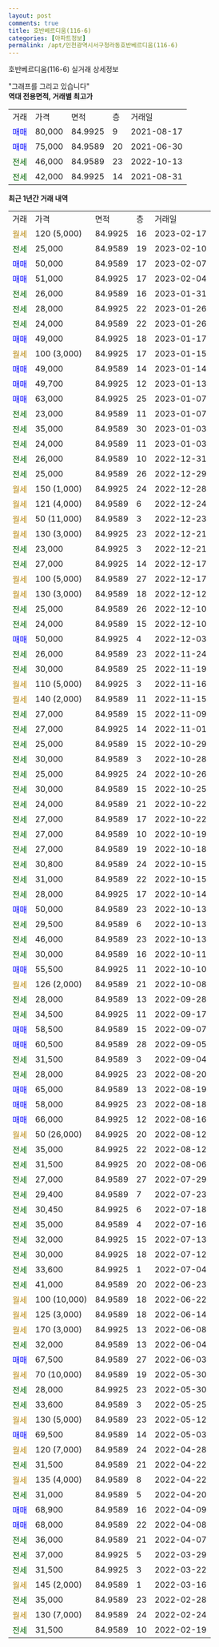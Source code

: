 ```yaml
---
layout: post
comments: true
title: 호반베르디움(116-6)
categories: [아파트정보]
permalink: /apt/인천광역시서구청라동호반베르디움(116-6)
---
```


호반베르디움(116-6) 실거래 상세정보

<script type="text/javascript">
  google.charts.load('current', {'packages':['line', 'corechart']});
  google.charts.setOnLoadCallback(drawChart);

  function drawChart() {
    var data = new google.visualization.DataTable();
    data.addColumn('date', '거래일');
    data.addColumn('number', "매매");
    data.addColumn('number', "전세");
    data.addColumn('number', "전매");

    data.addRows([[new Date(Date.parse("2023-02-17")), null, null, null], [new Date(Date.parse("2023-02-10")), null, 25000, null], [new Date(Date.parse("2023-02-07")), 50000, null, null], [new Date(Date.parse("2023-02-04")), 51000, null, null], [new Date(Date.parse("2023-01-31")), null, 26000, null], [new Date(Date.parse("2023-01-26")), null, 28000, null], [new Date(Date.parse("2023-01-26")), null, 24000, null], [new Date(Date.parse("2023-01-17")), 49000, null, null], [new Date(Date.parse("2023-01-15")), null, null, null], [new Date(Date.parse("2023-01-14")), 49000, null, null], [new Date(Date.parse("2023-01-13")), 49700, null, null], [new Date(Date.parse("2023-01-07")), 63000, null, null], [new Date(Date.parse("2023-01-07")), null, 23000, null], [new Date(Date.parse("2023-01-03")), null, 35000, null], [new Date(Date.parse("2023-01-03")), null, 24000, null], [new Date(Date.parse("2022-12-31")), null, 26000, null], [new Date(Date.parse("2022-12-29")), null, 25000, null], [new Date(Date.parse("2022-12-28")), null, null, null], [new Date(Date.parse("2022-12-24")), null, null, null], [new Date(Date.parse("2022-12-23")), null, null, null], [new Date(Date.parse("2022-12-21")), null, null, null], [new Date(Date.parse("2022-12-21")), null, 23000, null], [new Date(Date.parse("2022-12-17")), null, 27000, null], [new Date(Date.parse("2022-12-17")), null, null, null], [new Date(Date.parse("2022-12-12")), null, null, null], [new Date(Date.parse("2022-12-10")), null, 25000, null], [new Date(Date.parse("2022-12-10")), null, 24000, null], [new Date(Date.parse("2022-12-03")), 50000, null, null], [new Date(Date.parse("2022-11-24")), null, 26000, null], [new Date(Date.parse("2022-11-19")), null, 30000, null], [new Date(Date.parse("2022-11-16")), null, null, null], [new Date(Date.parse("2022-11-15")), null, null, null], [new Date(Date.parse("2022-11-09")), null, 27000, null], [new Date(Date.parse("2022-11-01")), null, 27000, null], [new Date(Date.parse("2022-10-29")), null, 25000, null], [new Date(Date.parse("2022-10-28")), null, 30000, null], [new Date(Date.parse("2022-10-26")), null, 25000, null], [new Date(Date.parse("2022-10-25")), null, 30000, null], [new Date(Date.parse("2022-10-22")), null, 24000, null], [new Date(Date.parse("2022-10-22")), null, 27000, null], [new Date(Date.parse("2022-10-19")), null, 27000, null], [new Date(Date.parse("2022-10-18")), null, 27000, null], [new Date(Date.parse("2022-10-15")), null, 30800, null], [new Date(Date.parse("2022-10-15")), null, 31000, null], [new Date(Date.parse("2022-10-14")), null, 28000, null], [new Date(Date.parse("2022-10-13")), 50000, null, null], [new Date(Date.parse("2022-10-13")), null, 29500, null], [new Date(Date.parse("2022-10-13")), null, 46000, null], [new Date(Date.parse("2022-10-11")), null, 30000, null], [new Date(Date.parse("2022-10-10")), 55500, null, null], [new Date(Date.parse("2022-10-08")), null, null, null], [new Date(Date.parse("2022-09-28")), null, 28000, null], [new Date(Date.parse("2022-09-17")), null, 34500, null], [new Date(Date.parse("2022-09-07")), 58500, null, null], [new Date(Date.parse("2022-09-05")), 60500, null, null], [new Date(Date.parse("2022-09-04")), null, 31500, null], [new Date(Date.parse("2022-08-20")), null, 28000, null], [new Date(Date.parse("2022-08-19")), 65000, null, null], [new Date(Date.parse("2022-08-18")), 58000, null, null], [new Date(Date.parse("2022-08-16")), 66000, null, null], [new Date(Date.parse("2022-08-12")), null, null, null], [new Date(Date.parse("2022-08-12")), null, 35000, null], [new Date(Date.parse("2022-08-06")), null, 31500, null], [new Date(Date.parse("2022-07-29")), null, 27000, null], [new Date(Date.parse("2022-07-23")), null, 29400, null], [new Date(Date.parse("2022-07-18")), null, 30450, null], [new Date(Date.parse("2022-07-16")), null, 35000, null], [new Date(Date.parse("2022-07-13")), null, 32000, null], [new Date(Date.parse("2022-07-12")), null, 30000, null], [new Date(Date.parse("2022-07-04")), null, 33600, null], [new Date(Date.parse("2022-06-23")), null, 41000, null], [new Date(Date.parse("2022-06-22")), null, null, null], [new Date(Date.parse("2022-06-14")), null, null, null], [new Date(Date.parse("2022-06-08")), null, null, null], [new Date(Date.parse("2022-06-04")), null, 32000, null], [new Date(Date.parse("2022-06-03")), 67500, null, null], [new Date(Date.parse("2022-05-30")), null, null, null], [new Date(Date.parse("2022-05-30")), null, 28000, null], [new Date(Date.parse("2022-05-25")), null, 33600, null], [new Date(Date.parse("2022-05-12")), null, null, null], [new Date(Date.parse("2022-05-03")), 69500, null, null], [new Date(Date.parse("2022-04-28")), null, null, null], [new Date(Date.parse("2022-04-22")), null, 31500, null], [new Date(Date.parse("2022-04-22")), null, null, null], [new Date(Date.parse("2022-04-20")), null, 31000, null], [new Date(Date.parse("2022-04-09")), 68900, null, null], [new Date(Date.parse("2022-04-08")), 68000, null, null], [new Date(Date.parse("2022-04-07")), null, 36000, null], [new Date(Date.parse("2022-03-29")), null, 37000, null], [new Date(Date.parse("2022-03-22")), null, 31500, null], [new Date(Date.parse("2022-03-16")), null, null, null], [new Date(Date.parse("2022-02-28")), null, 35000, null], [new Date(Date.parse("2022-02-24")), null, null, null], [new Date(Date.parse("2022-02-19")), null, 31500, null]]);

    var options = {
      hAxis: {
        format: 'yyyy/MM/dd'
      },    
      lineWidth: 0,
      pointsVisible: true,    
      title: '최근 1년간 유형별 실거래가 분포',
      legend: { position: 'bottom' }
    };

    var formatter = new google.visualization.NumberFormat({pattern:'###,###'} );
    formatter.format(data, 1);
    formatter.format(data, 2);
    
    setTimeout(function() {
        var chart = new google.visualization.LineChart(document.getElementById('columnchart_material'));
        chart.draw(data, (options));
        document.getElementById('loading').style.display = 'none';
    }, 200);
  }
</script>


<div id="loading" style="z-index:20; display: block; margin-left: 0px">"그래프를 그리고 있습니다"</div>
<div id="columnchart_material" style="width: 95%; margin-left: 0px; display: block"></div>
<!-- contents start -->
<b>역대 전용면적, 거래별 최고가</b>
<table class="sortable">
    <tr>
      <td>거래</td>
      <td>가격</td>
      <td>면적</td>
      <td>층</td>
      <td>거래일</td>
    </tr>
        <tr>
          <td><a style="color: blue">매매</a></td>
          <td>80,000</td>
          <td>84.9925</td>
          <td>9</td>
          <td>2021-08-17</td>
        </tr>            <tr>
          <td><a style="color: blue">매매</a></td>
          <td>75,000</td>
          <td>84.9589</td>
          <td>20</td>
          <td>2021-06-30</td>
        </tr>        
        <tr>
              <td><a style="color: darkgreen">전세</a></td>
              <td>46,000</td>
              <td>84.9589</td>
              <td>23</td>
              <td>2022-10-13</td>
            </tr>            <tr>
              <td><a style="color: darkgreen">전세</a></td>
              <td>42,000</td>
              <td>84.9925</td>
              <td>14</td>
              <td>2021-08-31</td>
            </tr>        
    
</table>

<b>최근 1년간 거래 내역</b>

<table class="sortable">
    <tr>
      <td>거래</td>
      <td>가격</td>
      <td>면적</td>
      <td>층</td>
      <td>거래일</td>
    </tr>
    <tr>
      <td><a style="color: darkgoldenrod">월세</a></td>
      <td>120 (5,000)</td>
      <td>84.9925</td>
      <td>16</td>
      <td>2023-02-17</td>
    </tr>          <tr>
      <td><a style="color: darkgreen">전세</a></td>
      <td>25,000</td>
      <td>84.9589</td>
      <td>19</td>
      <td>2023-02-10</td>
    </tr>          <tr>
      <td><a style="color: blue">매매</a></td>
      <td>50,000</td>
      <td>84.9589</td>
      <td>17</td>
      <td>2023-02-07</td>
    </tr>          <tr>
      <td><a style="color: blue">매매</a></td>
      <td>51,000</td>
      <td>84.9925</td>
      <td>17</td>
      <td>2023-02-04</td>
    </tr>          <tr>
      <td><a style="color: darkgreen">전세</a></td>
      <td>26,000</td>
      <td>84.9589</td>
      <td>16</td>
      <td>2023-01-31</td>
    </tr>          <tr>
      <td><a style="color: darkgreen">전세</a></td>
      <td>28,000</td>
      <td>84.9925</td>
      <td>22</td>
      <td>2023-01-26</td>
    </tr>          <tr>
      <td><a style="color: darkgreen">전세</a></td>
      <td>24,000</td>
      <td>84.9589</td>
      <td>22</td>
      <td>2023-01-26</td>
    </tr>          <tr>
      <td><a style="color: blue">매매</a></td>
      <td>49,000</td>
      <td>84.9925</td>
      <td>18</td>
      <td>2023-01-17</td>
    </tr>          <tr>
      <td><a style="color: darkgoldenrod">월세</a></td>
      <td>100 (3,000)</td>
      <td>84.9925</td>
      <td>17</td>
      <td>2023-01-15</td>
    </tr>          <tr>
      <td><a style="color: blue">매매</a></td>
      <td>49,000</td>
      <td>84.9589</td>
      <td>14</td>
      <td>2023-01-14</td>
    </tr>          <tr>
      <td><a style="color: blue">매매</a></td>
      <td>49,700</td>
      <td>84.9925</td>
      <td>12</td>
      <td>2023-01-13</td>
    </tr>          <tr>
      <td><a style="color: blue">매매</a></td>
      <td>63,000</td>
      <td>84.9925</td>
      <td>25</td>
      <td>2023-01-07</td>
    </tr>          <tr>
      <td><a style="color: darkgreen">전세</a></td>
      <td>23,000</td>
      <td>84.9589</td>
      <td>11</td>
      <td>2023-01-07</td>
    </tr>          <tr>
      <td><a style="color: darkgreen">전세</a></td>
      <td>35,000</td>
      <td>84.9589</td>
      <td>30</td>
      <td>2023-01-03</td>
    </tr>          <tr>
      <td><a style="color: darkgreen">전세</a></td>
      <td>24,000</td>
      <td>84.9589</td>
      <td>11</td>
      <td>2023-01-03</td>
    </tr>          <tr>
      <td><a style="color: darkgreen">전세</a></td>
      <td>26,000</td>
      <td>84.9589</td>
      <td>10</td>
      <td>2022-12-31</td>
    </tr>          <tr>
      <td><a style="color: darkgreen">전세</a></td>
      <td>25,000</td>
      <td>84.9589</td>
      <td>26</td>
      <td>2022-12-29</td>
    </tr>          <tr>
      <td><a style="color: darkgoldenrod">월세</a></td>
      <td>150 (1,000)</td>
      <td>84.9925</td>
      <td>24</td>
      <td>2022-12-28</td>
    </tr>          <tr>
      <td><a style="color: darkgoldenrod">월세</a></td>
      <td>121 (4,000)</td>
      <td>84.9589</td>
      <td>6</td>
      <td>2022-12-24</td>
    </tr>          <tr>
      <td><a style="color: darkgoldenrod">월세</a></td>
      <td>50 (11,000)</td>
      <td>84.9589</td>
      <td>3</td>
      <td>2022-12-23</td>
    </tr>          <tr>
      <td><a style="color: darkgoldenrod">월세</a></td>
      <td>130 (3,000)</td>
      <td>84.9925</td>
      <td>23</td>
      <td>2022-12-21</td>
    </tr>          <tr>
      <td><a style="color: darkgreen">전세</a></td>
      <td>23,000</td>
      <td>84.9925</td>
      <td>3</td>
      <td>2022-12-21</td>
    </tr>          <tr>
      <td><a style="color: darkgreen">전세</a></td>
      <td>27,000</td>
      <td>84.9925</td>
      <td>14</td>
      <td>2022-12-17</td>
    </tr>          <tr>
      <td><a style="color: darkgoldenrod">월세</a></td>
      <td>100 (5,000)</td>
      <td>84.9589</td>
      <td>27</td>
      <td>2022-12-17</td>
    </tr>          <tr>
      <td><a style="color: darkgoldenrod">월세</a></td>
      <td>130 (3,000)</td>
      <td>84.9589</td>
      <td>18</td>
      <td>2022-12-12</td>
    </tr>          <tr>
      <td><a style="color: darkgreen">전세</a></td>
      <td>25,000</td>
      <td>84.9589</td>
      <td>26</td>
      <td>2022-12-10</td>
    </tr>          <tr>
      <td><a style="color: darkgreen">전세</a></td>
      <td>24,000</td>
      <td>84.9589</td>
      <td>15</td>
      <td>2022-12-10</td>
    </tr>          <tr>
      <td><a style="color: blue">매매</a></td>
      <td>50,000</td>
      <td>84.9925</td>
      <td>4</td>
      <td>2022-12-03</td>
    </tr>          <tr>
      <td><a style="color: darkgreen">전세</a></td>
      <td>26,000</td>
      <td>84.9589</td>
      <td>23</td>
      <td>2022-11-24</td>
    </tr>          <tr>
      <td><a style="color: darkgreen">전세</a></td>
      <td>30,000</td>
      <td>84.9589</td>
      <td>25</td>
      <td>2022-11-19</td>
    </tr>          <tr>
      <td><a style="color: darkgoldenrod">월세</a></td>
      <td>110 (5,000)</td>
      <td>84.9925</td>
      <td>3</td>
      <td>2022-11-16</td>
    </tr>          <tr>
      <td><a style="color: darkgoldenrod">월세</a></td>
      <td>140 (2,000)</td>
      <td>84.9589</td>
      <td>11</td>
      <td>2022-11-15</td>
    </tr>          <tr>
      <td><a style="color: darkgreen">전세</a></td>
      <td>27,000</td>
      <td>84.9589</td>
      <td>15</td>
      <td>2022-11-09</td>
    </tr>          <tr>
      <td><a style="color: darkgreen">전세</a></td>
      <td>27,000</td>
      <td>84.9925</td>
      <td>14</td>
      <td>2022-11-01</td>
    </tr>          <tr>
      <td><a style="color: darkgreen">전세</a></td>
      <td>25,000</td>
      <td>84.9589</td>
      <td>15</td>
      <td>2022-10-29</td>
    </tr>          <tr>
      <td><a style="color: darkgreen">전세</a></td>
      <td>30,000</td>
      <td>84.9589</td>
      <td>3</td>
      <td>2022-10-28</td>
    </tr>          <tr>
      <td><a style="color: darkgreen">전세</a></td>
      <td>25,000</td>
      <td>84.9925</td>
      <td>24</td>
      <td>2022-10-26</td>
    </tr>          <tr>
      <td><a style="color: darkgreen">전세</a></td>
      <td>30,000</td>
      <td>84.9589</td>
      <td>15</td>
      <td>2022-10-25</td>
    </tr>          <tr>
      <td><a style="color: darkgreen">전세</a></td>
      <td>24,000</td>
      <td>84.9589</td>
      <td>21</td>
      <td>2022-10-22</td>
    </tr>          <tr>
      <td><a style="color: darkgreen">전세</a></td>
      <td>27,000</td>
      <td>84.9589</td>
      <td>17</td>
      <td>2022-10-22</td>
    </tr>          <tr>
      <td><a style="color: darkgreen">전세</a></td>
      <td>27,000</td>
      <td>84.9589</td>
      <td>10</td>
      <td>2022-10-19</td>
    </tr>          <tr>
      <td><a style="color: darkgreen">전세</a></td>
      <td>27,000</td>
      <td>84.9589</td>
      <td>19</td>
      <td>2022-10-18</td>
    </tr>          <tr>
      <td><a style="color: darkgreen">전세</a></td>
      <td>30,800</td>
      <td>84.9589</td>
      <td>24</td>
      <td>2022-10-15</td>
    </tr>          <tr>
      <td><a style="color: darkgreen">전세</a></td>
      <td>31,000</td>
      <td>84.9589</td>
      <td>22</td>
      <td>2022-10-15</td>
    </tr>          <tr>
      <td><a style="color: darkgreen">전세</a></td>
      <td>28,000</td>
      <td>84.9925</td>
      <td>17</td>
      <td>2022-10-14</td>
    </tr>          <tr>
      <td><a style="color: blue">매매</a></td>
      <td>50,000</td>
      <td>84.9589</td>
      <td>23</td>
      <td>2022-10-13</td>
    </tr>          <tr>
      <td><a style="color: darkgreen">전세</a></td>
      <td>29,500</td>
      <td>84.9589</td>
      <td>6</td>
      <td>2022-10-13</td>
    </tr>          <tr>
      <td><a style="color: darkgreen">전세</a></td>
      <td>46,000</td>
      <td>84.9589</td>
      <td>23</td>
      <td>2022-10-13</td>
    </tr>          <tr>
      <td><a style="color: darkgreen">전세</a></td>
      <td>30,000</td>
      <td>84.9589</td>
      <td>16</td>
      <td>2022-10-11</td>
    </tr>          <tr>
      <td><a style="color: blue">매매</a></td>
      <td>55,500</td>
      <td>84.9925</td>
      <td>11</td>
      <td>2022-10-10</td>
    </tr>          <tr>
      <td><a style="color: darkgoldenrod">월세</a></td>
      <td>126 (2,000)</td>
      <td>84.9589</td>
      <td>21</td>
      <td>2022-10-08</td>
    </tr>          <tr>
      <td><a style="color: darkgreen">전세</a></td>
      <td>28,000</td>
      <td>84.9589</td>
      <td>13</td>
      <td>2022-09-28</td>
    </tr>          <tr>
      <td><a style="color: darkgreen">전세</a></td>
      <td>34,500</td>
      <td>84.9925</td>
      <td>11</td>
      <td>2022-09-17</td>
    </tr>          <tr>
      <td><a style="color: blue">매매</a></td>
      <td>58,500</td>
      <td>84.9589</td>
      <td>15</td>
      <td>2022-09-07</td>
    </tr>          <tr>
      <td><a style="color: blue">매매</a></td>
      <td>60,500</td>
      <td>84.9589</td>
      <td>28</td>
      <td>2022-09-05</td>
    </tr>          <tr>
      <td><a style="color: darkgreen">전세</a></td>
      <td>31,500</td>
      <td>84.9589</td>
      <td>3</td>
      <td>2022-09-04</td>
    </tr>          <tr>
      <td><a style="color: darkgreen">전세</a></td>
      <td>28,000</td>
      <td>84.9925</td>
      <td>23</td>
      <td>2022-08-20</td>
    </tr>          <tr>
      <td><a style="color: blue">매매</a></td>
      <td>65,000</td>
      <td>84.9589</td>
      <td>13</td>
      <td>2022-08-19</td>
    </tr>          <tr>
      <td><a style="color: blue">매매</a></td>
      <td>58,000</td>
      <td>84.9925</td>
      <td>23</td>
      <td>2022-08-18</td>
    </tr>          <tr>
      <td><a style="color: blue">매매</a></td>
      <td>66,000</td>
      <td>84.9925</td>
      <td>12</td>
      <td>2022-08-16</td>
    </tr>          <tr>
      <td><a style="color: darkgoldenrod">월세</a></td>
      <td>50 (26,000)</td>
      <td>84.9925</td>
      <td>20</td>
      <td>2022-08-12</td>
    </tr>          <tr>
      <td><a style="color: darkgreen">전세</a></td>
      <td>35,000</td>
      <td>84.9925</td>
      <td>22</td>
      <td>2022-08-12</td>
    </tr>          <tr>
      <td><a style="color: darkgreen">전세</a></td>
      <td>31,500</td>
      <td>84.9925</td>
      <td>20</td>
      <td>2022-08-06</td>
    </tr>          <tr>
      <td><a style="color: darkgreen">전세</a></td>
      <td>27,000</td>
      <td>84.9589</td>
      <td>27</td>
      <td>2022-07-29</td>
    </tr>          <tr>
      <td><a style="color: darkgreen">전세</a></td>
      <td>29,400</td>
      <td>84.9589</td>
      <td>7</td>
      <td>2022-07-23</td>
    </tr>          <tr>
      <td><a style="color: darkgreen">전세</a></td>
      <td>30,450</td>
      <td>84.9925</td>
      <td>6</td>
      <td>2022-07-18</td>
    </tr>          <tr>
      <td><a style="color: darkgreen">전세</a></td>
      <td>35,000</td>
      <td>84.9589</td>
      <td>4</td>
      <td>2022-07-16</td>
    </tr>          <tr>
      <td><a style="color: darkgreen">전세</a></td>
      <td>32,000</td>
      <td>84.9925</td>
      <td>15</td>
      <td>2022-07-13</td>
    </tr>          <tr>
      <td><a style="color: darkgreen">전세</a></td>
      <td>30,000</td>
      <td>84.9925</td>
      <td>18</td>
      <td>2022-07-12</td>
    </tr>          <tr>
      <td><a style="color: darkgreen">전세</a></td>
      <td>33,600</td>
      <td>84.9925</td>
      <td>1</td>
      <td>2022-07-04</td>
    </tr>          <tr>
      <td><a style="color: darkgreen">전세</a></td>
      <td>41,000</td>
      <td>84.9589</td>
      <td>20</td>
      <td>2022-06-23</td>
    </tr>          <tr>
      <td><a style="color: darkgoldenrod">월세</a></td>
      <td>100 (10,000)</td>
      <td>84.9589</td>
      <td>18</td>
      <td>2022-06-22</td>
    </tr>          <tr>
      <td><a style="color: darkgoldenrod">월세</a></td>
      <td>125 (3,000)</td>
      <td>84.9589</td>
      <td>18</td>
      <td>2022-06-14</td>
    </tr>          <tr>
      <td><a style="color: darkgoldenrod">월세</a></td>
      <td>170 (3,000)</td>
      <td>84.9925</td>
      <td>13</td>
      <td>2022-06-08</td>
    </tr>          <tr>
      <td><a style="color: darkgreen">전세</a></td>
      <td>32,000</td>
      <td>84.9589</td>
      <td>13</td>
      <td>2022-06-04</td>
    </tr>          <tr>
      <td><a style="color: blue">매매</a></td>
      <td>67,500</td>
      <td>84.9589</td>
      <td>27</td>
      <td>2022-06-03</td>
    </tr>          <tr>
      <td><a style="color: darkgoldenrod">월세</a></td>
      <td>70 (10,000)</td>
      <td>84.9589</td>
      <td>19</td>
      <td>2022-05-30</td>
    </tr>          <tr>
      <td><a style="color: darkgreen">전세</a></td>
      <td>28,000</td>
      <td>84.9925</td>
      <td>23</td>
      <td>2022-05-30</td>
    </tr>          <tr>
      <td><a style="color: darkgreen">전세</a></td>
      <td>33,600</td>
      <td>84.9589</td>
      <td>3</td>
      <td>2022-05-25</td>
    </tr>          <tr>
      <td><a style="color: darkgoldenrod">월세</a></td>
      <td>130 (5,000)</td>
      <td>84.9589</td>
      <td>23</td>
      <td>2022-05-12</td>
    </tr>          <tr>
      <td><a style="color: blue">매매</a></td>
      <td>69,500</td>
      <td>84.9589</td>
      <td>14</td>
      <td>2022-05-03</td>
    </tr>          <tr>
      <td><a style="color: darkgoldenrod">월세</a></td>
      <td>120 (7,000)</td>
      <td>84.9589</td>
      <td>24</td>
      <td>2022-04-28</td>
    </tr>          <tr>
      <td><a style="color: darkgreen">전세</a></td>
      <td>31,500</td>
      <td>84.9589</td>
      <td>21</td>
      <td>2022-04-22</td>
    </tr>          <tr>
      <td><a style="color: darkgoldenrod">월세</a></td>
      <td>135 (4,000)</td>
      <td>84.9589</td>
      <td>8</td>
      <td>2022-04-22</td>
    </tr>          <tr>
      <td><a style="color: darkgreen">전세</a></td>
      <td>31,000</td>
      <td>84.9589</td>
      <td>5</td>
      <td>2022-04-20</td>
    </tr>          <tr>
      <td><a style="color: blue">매매</a></td>
      <td>68,900</td>
      <td>84.9589</td>
      <td>16</td>
      <td>2022-04-09</td>
    </tr>          <tr>
      <td><a style="color: blue">매매</a></td>
      <td>68,000</td>
      <td>84.9589</td>
      <td>22</td>
      <td>2022-04-08</td>
    </tr>          <tr>
      <td><a style="color: darkgreen">전세</a></td>
      <td>36,000</td>
      <td>84.9589</td>
      <td>21</td>
      <td>2022-04-07</td>
    </tr>          <tr>
      <td><a style="color: darkgreen">전세</a></td>
      <td>37,000</td>
      <td>84.9925</td>
      <td>5</td>
      <td>2022-03-29</td>
    </tr>          <tr>
      <td><a style="color: darkgreen">전세</a></td>
      <td>31,500</td>
      <td>84.9925</td>
      <td>3</td>
      <td>2022-03-22</td>
    </tr>          <tr>
      <td><a style="color: darkgoldenrod">월세</a></td>
      <td>145 (2,000)</td>
      <td>84.9589</td>
      <td>1</td>
      <td>2022-03-16</td>
    </tr>          <tr>
      <td><a style="color: darkgreen">전세</a></td>
      <td>35,000</td>
      <td>84.9589</td>
      <td>23</td>
      <td>2022-02-28</td>
    </tr>          <tr>
      <td><a style="color: darkgoldenrod">월세</a></td>
      <td>130 (7,000)</td>
      <td>84.9589</td>
      <td>24</td>
      <td>2022-02-24</td>
    </tr>          <tr>
      <td><a style="color: darkgreen">전세</a></td>
      <td>31,500</td>
      <td>84.9589</td>
      <td>10</td>
      <td>2022-02-19</td>
    </tr>      </table>
<!-- contents end -->    

